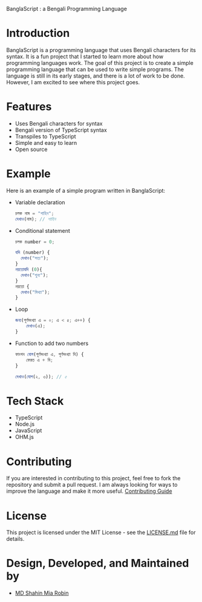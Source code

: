 BanglaScript : a Bengali Programming Language

# Introduction
BanglaScript is a programming language that uses Bengali characters for its syntax. It is a fun project that I started to learn more about how programming languages work. The goal of this project is to create a simple programming language that can be used to write simple programs. The language is still in its early stages, and there is a lot of work to be done. However, I am excited to see where this project goes.

# Features
- Uses Bengali characters for syntax
- Bengali version of TypeScript syntax
- Transpiles to TypeScript
- Simple and easy to learn
- Open source

# Example
Here is an example of a simple program written in BanglaScript:
- Variable declaration
    ```javascript
    চলক নাম = "শাহিন";
    দেখাও(নাম); // শাহিন
    ```
- Conditional statement
    ```javascript
    চলক number = 0;

    যদি (number) {
      দেখাও("সত্য");
    }
    নয়তোযদি (0){
      দেখাও("শুন্য");
    }
    নয়তো {
      দেখাও("মিথ্যা");
    }
    ```
- Loop
    ```javascript
    জন্য(পূর্ণসংখ্যা এ = ০; এ < ৫; এ++) {
        দেখাও(এ);
    }
    ```

- Function to add two numbers
    ```javascript
    ফাংশন যোগ(পূর্ণসংখ্যা এ, পূর্ণসংখ্যা বি) {
        ফেরত এ + বি;
    }
    
    দেখাও(যোগ(২, ৩)); // ৫
    ```

# Tech Stack
- TypeScript
- Node.js
- JavaScript
- OHM.js

# Contributing
If you are interested in contributing to this project, feel free to fork the repository and submit a pull request. I am always looking for ways to improve the language and make it more useful.
[Contributing Guide](CONTRIBUTE.md)

# License
This project is licensed under the MIT License - see the [LICENSE.md](LICENSE.md) file for details.


# Design, Developed, and Maintained by
- [MD Shahin Mia Robin](https://linkedin.com/in/robinncode)